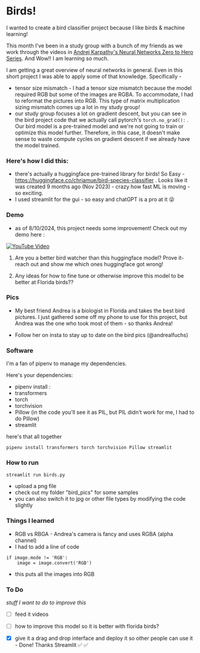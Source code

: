 # Birds! 

I wanted to create a bird classifier project because I like birds & machine learning! 

This month I've been in a study group with a bunch of my friends as we work through the videos in [Andrej Karpathy's Neural Networks Zero to Hero Series](https://karpathy.ai/zero-to-hero.html). And Wow!! I am learning so much. 

I am getting a great overview of neural networks in general. Even in this short project I was able to apply some of that knowledge. Specifically - 
- tensor size mismatch - I had a tensor size mismatch because the model required RGB but some of the images are RGBA. To accommodate, I had to reformat the pictures into RGB. This type of matrix multiplication sizing mismatch comes up a lot in my study group! 
- our study group focuses a lot on gradient descent, but you can see in the bird project code that we actually call pytorch's `torch.no_grad():` . Our bird model is a pre-trained model and we're not going to train or optimize this model further. Therefore, in this case, it doesn't make sense to waste compute cycles on gradient descent if we already have the model trained. 

### Here's how I did this: 

- there's actually a huggingface pre-trained library for birds! So Easy - https://huggingface.co/chriamue/bird-species-classifier . Looks like it was created 9 months ago (Nov 2023) - crazy how fast ML is moving - so exciting. 
- I used streamlit for the gui - so easy and chatGPT is a pro at it 😜


### Demo

- as of 8/10/2024, this project needs some improvement! Check out my demo here : 

[![YouTube Video](https://img.youtube.com/vi/cgtEztkR0NY/0.jpg)](https://youtu.be/cgtEztkR0NY)


1. Are you a better bird watcher than this huggingface model? Prove it- reach out and show me which ones huggingface got wrong! 

2. Any ideas for how to fine tune or otherwise improve this model to be better at Florida birds?? 


### Pics
- My best friend Andrea is a biologist in Florida and takes the best bird pictures. I just gathered some off my phone to use for this project, but Andrea was the one who took most of them - so thanks Andrea! 

- Follow her on insta to stay up to date on the bird pics (@andrealfuchs)



### Software 

I'm a fan of pipenv to manage my dependencies. 

Here's your dependencies: 

- pipenv install : 
- transformers
- torch
- torchvision
- Pillow (in the code you'll see it as PIL, but PIL didn't work for me, I had to do Pillow)
- streamlit

here's that all together
```
pipenv install transformers torch torchvision Pillow streamlit
```

### How to run 
`streamlit run birds.py`

- upload a png file 
- check out my folder "bird_pics" for some samples
- you can also switch it to jpg or other file types by modifying the code slightly 


### Things I learned
- RGB vs RBGA - Andrea's camera is fancy and uses RGBA (alpha channel)
- I had to add a line of code 
```
if image.mode != 'RGB':
    image = image.convert('RGB') 
```
- this puts all the images into RGB 

### To Do 
*stuff I want to do to improve this*
- [ ] feed it videos
- [ ] how to improve this model so it is better with florida birds? 
- [x] give it a drag and drop 
interface and deploy it so other people can use it   - Done! Thanks Streamlit ✅ ✅ 

